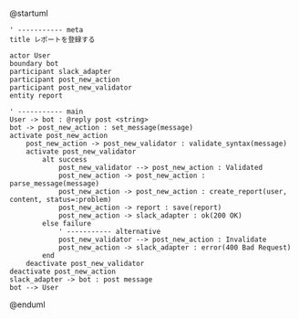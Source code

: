 @startuml

    ' ----------- meta
    title レポートを登録する

    actor User
    boundary bot
    participant slack_adapter
    participant post_new_action
    participant post_new_validator
    entity report

    ' ----------- main
    User -> bot : @reply post <string>
    bot -> post_new_action : set_message(message)
    activate post_new_action
        post_new_action -> post_new_validator : validate_syntax(message)
        activate post_new_validator
            alt success
                post_new_validator --> post_new_action : Validated
                post_new_action -> post_new_action : parse_message(message)
                post_new_action -> post_new_action : create_report(user, content, status=:problem)
                post_new_action -> report : save(report)
                post_new_action -> slack_adapter : ok(200 OK)
            else failure
                ' ----------- alternative
                post_new_validator --> post_new_action : Invalidate
                post_new_action -> slack_adapter : error(400 Bad Request)
            end
        deactivate post_new_validator
    deactivate post_new_action
    slack_adapter -> bot : post message
    bot --> User

@enduml

